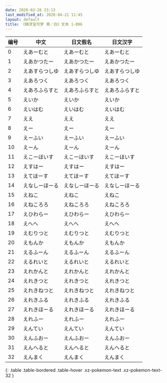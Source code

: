 ```yaml
---
date: 2020-03-26 23:13
last_modified_at: 2020-04-21 11:45
layout: default
title: 《精灵宝可梦 黑／白》文本 1-096
---
```

| 编号 | 中文 | 日文假名 | 日文汉字 |
| ---- | ---- | ---- | --- |
| 0 | えあーむと | えあーむと | えあーむと |
| 1 | えあかつたー | えあかつたー | えあかつたー |
| 2 | えあすらつしゆ | えあすらつしゆ | えあすらつしゆ |
| 3 | えあろつく | えあろつく | えあろつく |
| 4 | えあろふらすと | えあろふらすと | えあろふらすと |
| 5 | えいか | えいか | えいか |
| 6 | えいはむ | えいはむ | えいはむ |
| 7 | ええ | ええ | ええ |
| 8 | えー | えー | えー |
| 9 | えーふい | えーふい | えーふい |
| 10 | えーん | えーん | えーん |
| 11 | えこーほいす | えこーほいす | えこーほいす |
| 12 | えすはー | えすはー | えすはー |
| 13 | えてほーす | えてほーす | えてほーす |
| 14 | えなしーほーる | えなしーほーる | えなしーほーる |
| 15 | えねこ | えねこ | えねこ |
| 16 | えねころろ | えねころろ | えねころろ |
| 17 | えひわらー | えひわらー | えひわらー |
| 18 | えへへ | えへへ | えへへ |
| 19 | えむりつと | えむりつと | えむりつと |
| 20 | えもんか | えもんか | えもんか |
| 21 | えるふーん | えるふーん | えるふーん |
| 22 | えるれいと | えるれいと | えるれいと |
| 23 | えれかんと | えれかんと | えれかんと |
| 24 | えれきつと | えれきつと | えれきつと |
| 25 | えれきねつと | えれきねつと | えれきねつと |
| 26 | えれきふる | えれきふる | えれきふる |
| 27 | えれきほーる | えれきほーる | えれきほーる |
| 28 | えれふー | えれふー | えれふー |
| 29 | えんてい | えんてい | えんてい |
| 30 | えんふおー | えんふおー | えんふおー |
| 31 | えんへると | えんへると | えんへると |
| 32 | えんまく | えんまく | えんまく |
{: .table .table-bordered .table-hover .xz-pokemon-text .xz-pokemon-text-32 }